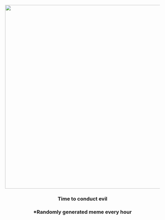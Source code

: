 <p align="center">
        <img src="https://i.redd.it/eh80wq34uhz91.jpg" width="600" height="600">
        </p>
        <h3 align="center">Time to conduct evil</h3>
        <h3 align="center">*Randomly generated meme every hour</h3>
    